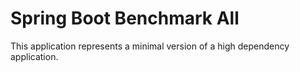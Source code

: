 # Spring Boot Benchmark All

This application represents a minimal version of a high dependency application.